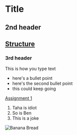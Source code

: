 # Title

## 2nd header

## [Structure](courses/structure/)

### 3rd header

This is how you type text

- here's a bullet point
- here's the second bullet point
- this could keep going

[Assignment 1](courses/structure/assignments/assignment1.html)

1. Taha is idiot
2. So is Ben
3. This is a joke

![Banana Bread](https://cdn.sallysbakingaddiction.com/wp-content/uploads/2018/10/moist-banana-bread.jpg)
